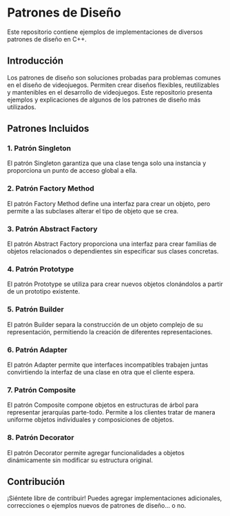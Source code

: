 # Patrones de Diseño

Este repositorio contiene ejemplos de implementaciones de diversos patrones de diseño en C++.

## Introducción

Los patrones de diseño son soluciones probadas para problemas comunes en el diseño de videojuegos. Permiten crear diseños flexibles, reutilizables y mantenibles en el desarrollo de videojuegos. Este repositorio presenta ejemplos y explicaciones de algunos de los patrones de diseño más utilizados.

## Patrones Incluidos

### 1. Patrón Singleton
El patrón Singleton garantiza que una clase tenga solo una instancia y proporciona un punto de acceso global a ella.

### 2. Patrón Factory Method
El patrón Factory Method define una interfaz para crear un objeto, pero permite a las subclases alterar el tipo de objeto que se crea.

### 3. Patrón Abstract Factory
El patrón Abstract Factory proporciona una interfaz para crear familias de objetos relacionados o dependientes sin especificar sus clases concretas.

### 4. Patrón Prototype
El patrón Prototype se utiliza para crear nuevos objetos clonándolos a partir de un prototipo existente.

### 5. Patrón Builder
El patrón Builder separa la construcción de un objeto complejo de su representación, permitiendo la creación de diferentes representaciones.

### 6. Patrón Adapter
El patrón Adapter permite que interfaces incompatibles trabajen juntas convirtiendo la interfaz de una clase en otra que el cliente espera.

### 7. Patrón Composite
El patrón Composite compone objetos en estructuras de árbol para representar jerarquías parte-todo. Permite a los clientes tratar de manera uniforme objetos individuales y composiciones de objetos.

### 8. Patrón Decorator
El patrón Decorator permite agregar funcionalidades a objetos dinámicamente sin modificar su estructura original.

## Contribución
¡Siéntete libre de contribuir! Puedes agregar implementaciones adicionales, correcciones o ejemplos nuevos de patrones de diseño... o no.
